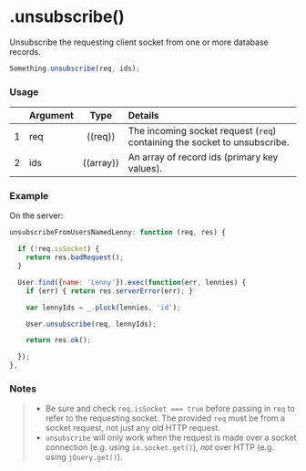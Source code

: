 # .unsubscribe()

Unsubscribe the requesting client socket from one or more database records.

```js
Something.unsubscribe(req, ids);
```

### Usage

|   | Argument   | Type         | Details |
|---|:-----------|:------------:|:--------|
| 1 | req        | ((req))      | The incoming socket request (`req`) containing the socket to unsubscribe.
| 2 | ids        | ((array))    | An array of record ids (primary key values).



### Example

On the server:

```javascript
unsubscribeFromUsersNamedLenny: function (req, res) {

  if (!req.isSocket) {
    return res.badRequest();
  }

  User.find({name: 'Lenny'}).exec(function(err, lennies) {
    if (err) { return res.serverError(err); }

    var lennyIds = _.pluck(lennies, 'id');

    User.unsubscribe(req, lennyIds);

    return res.ok();

  });
},
```


### Notes
> + Be sure and check `req.isSocket === true` before passing in `req` to refer to the requesting socket.  The provided `req` must be from a socket request, not just any old HTTP request.
> + `unsubscribe` will only work when the request is made over a socket connection (e.g. using `io.socket.get()`), *not* over HTTP (e.g. using `jQuery.get()`).


<docmeta name="displayName" value=".unsubscribe()">
<docmeta name="pageType" value="method">
